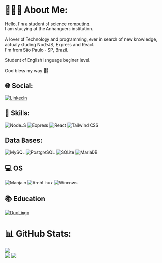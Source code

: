 # 🙇🏽‍♂️ About Me:
Hello, I'm a student of science computing. <br>I am studying at the Anhanguera institution.<br><br>A lover of Technology and programming, ever in search of new knowledge, actualy studing NodeJS, Express and React.<br>I'm from São Paulo - SP, Brazil.<br><br>Student of English language beginer level.<br><br>God bless my way 🙏🏽 <br>


## 🌐 Social:
[![LinkedIn](https://img.shields.io/badge/LinkedIn-0077B5?style=for-the-badge&logo=linkedin&logoColor=white)](https://linkedin.com/in/jhowatassc) 

## 🚀 Skills:
![NodeJS](https://img.shields.io/badge/Node.js-43853D?style=for-the-badge&logo=node.js&logoColor=white) 
![Express](https://img.shields.io/badge/Express.js-404D59?style=for-the-badge) 
![React](https://img.shields.io/badge/React-20232A?style=for-the-badge&logo=react&logoColor=61DAFB) 
![Tailwind CSS](https://img.shields.io/badge/Tailwind_CSS-38B2AC?style=for-the-badge&logo=tailwind-css&logoColor=white)

## Data Bases:
![MySQL](https://img.shields.io/badge/MySQL-00000F?style=for-the-badge&logo=mysql&logoColor=white) 
![PostgreSQL](https://img.shields.io/badge/PostgreSQL-316192?style=for-the-badge&logo=postgresql&logoColor=white) 
![SQLite](https://img.shields.io/badge/SQLite-07405E?style=for-the-badge&logo=sqlite&logoColor=white)
![MariaDB](https://img.shields.io/badge/MariaDB-003545?style=for-the-badge&logo=mariadb&logoColor=white)


## 💻 OS
![Manjaro](https://img.shields.io/badge/manjaro-35BF5C?style=for-the-badge&logo=manjaro&logoColor=white)
![ArchLinux](https://img.shields.io/badge/Arch_Linux-1793D1?style=for-the-badge&logo=arch-linux&logoColor=white)
![Windows](https://img.shields.io/badge/Windows-0078D6?style=for-the-badge&logo=windows&logoColor=white)

## 📚 Education
[![DuoLingo](https://img.shields.io/badge/Duolingo-58CC02?style=for-the-badge&logo=Duolingo&logoColor=white)](https://www.duolingo.com/profile/VeltSH)


# 📊 GitHub Stats:
![](https://github-readme-streak-stats.herokuapp.com/?user=JonatasSC&theme=dracula&hide_border=false)<br>
![](https://github-readme-stats.vercel.app/api/top-langs/?username=JonatasSC&theme=dracula&hide_border=false&include_all_commits=false&count_private=true&layout=compact)
![](https://github-readme-stats.vercel.app/api/top-langs/?username={username}&theme=blue-green)

<!-- Proudly created with GPRM ( https://gprm.itsvg.in ) -->
